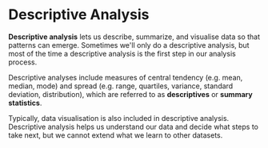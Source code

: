 # Descriptive Analysis

**Descriptive analysis** lets us describe, summarize, and visualise data so that patterns can emerge. Sometimes we'll only do a descriptive analysis, but most of the time a descriptive analysis is the first step in our analysis process.

Descriptive analyses include measures of central tendency (e.g. mean, median, mode) and spread (e.g. range, quartiles, variance, standard deviation, distribution), which are referred to as **descriptives** or **summary statistics**.

Typically, data visualisation is also included in descriptive analysis. Descriptive analysis helps us understand our data and decide what steps to take next, but we cannot extend what we learn to other datasets.
